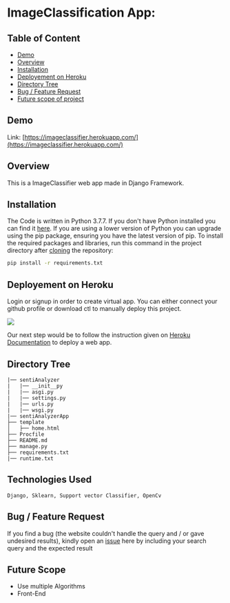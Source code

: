 # ImageClassification App: 

## Table of Content
  * [Demo](#demo)
  * [Overview](#overview)
  * [Installation](#installation)
  * [Deployement on Heroku](#deployement-on-heroku)
  * [Directory Tree](#directory-tree)
  * [Bug / Feature Request](#bug---feature-request)
  * [Future scope of project](#future-scope)


## Demo
Link: [https://imageclassifier.herokuapp.com/](https://imageclassifier.herokuapp.com/)

## Overview
This is a ImageClassifier web app made in Django Framework.

## Installation
The Code is written in Python 3.7.7. If you don't have Python installed you can find it [here](https://www.python.org/downloads/). If you are using a lower version of Python you can upgrade using the pip package, ensuring you have the latest version of pip. To install the required packages and libraries, run this command in the project directory after [cloning](https://www.howtogeek.com/451360/how-to-clone-a-github-repository/) the repository:
```bash
pip install -r requirements.txt
```

## Deployement on Heroku
Login or signup in order to create virtual app. You can either connect your github profile or download ctl to manually deploy this project.

[![](https://i.imgur.com/dKmlpqX.png)](https://heroku.com)

Our next step would be to follow the instruction given on [Heroku Documentation](https://devcenter.heroku.com/articles/getting-started-with-python) to deploy a web app.

## Directory Tree 
```
|── sentiAnalyzer
|   |── __init__py
|   |── asgi.py
|   |── settings.py
|   |── urls.py
|   |── wsgi.py
|── sentiAnalyzerApp
├── template
│   ├── home.html
├── Procfile
├── README.md
├── manage.py
├── requirements.txt
|── runtime.txt
```

## Technologies Used

    Django, Sklearn, Support vector Classifier, OpenCv


## Bug / Feature Request

If you find a bug (the website couldn't handle the query and / or gave undesired results), kindly open an [issue](https://github.com/vishal958/ImageClassificationApp/issues) here by including your search query and the expected result

## Future Scope

* Use multiple Algorithms
* Front-End 
